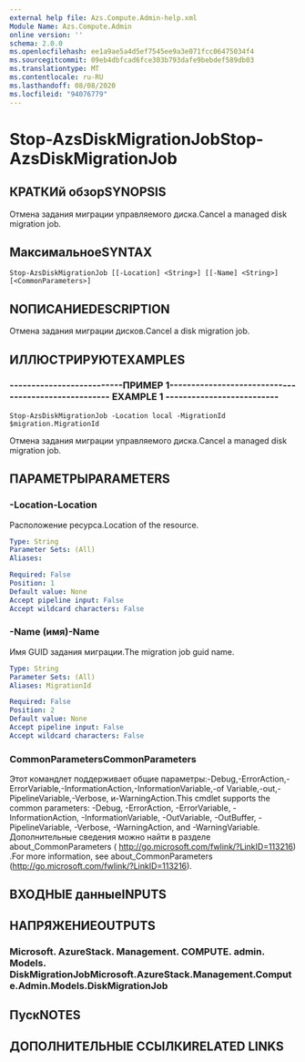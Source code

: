 ```yaml
---
external help file: Azs.Compute.Admin-help.xml
Module Name: Azs.Compute.Admin
online version: ''
schema: 2.0.0
ms.openlocfilehash: ee1a9ae5a4d5ef7545ee9a3e071fcc06475034f4
ms.sourcegitcommit: 09eb4dbfcad6fce303b793dafe9bebdef589db03
ms.translationtype: MT
ms.contentlocale: ru-RU
ms.lasthandoff: 08/08/2020
ms.locfileid: "94076779"
---
```

# <span data-ttu-id="36154-101">Stop-AzsDiskMigrationJob</span><span class="sxs-lookup"><span data-stu-id="36154-101">Stop-AzsDiskMigrationJob</span></span>

## <span data-ttu-id="36154-102">КРАТКИй обзор</span><span class="sxs-lookup"><span data-stu-id="36154-102">SYNOPSIS</span></span>
<span data-ttu-id="36154-103">Отмена задания миграции управляемого диска.</span><span class="sxs-lookup"><span data-stu-id="36154-103">Cancel a managed disk migration job.</span></span>

## <span data-ttu-id="36154-104">Максимальное</span><span class="sxs-lookup"><span data-stu-id="36154-104">SYNTAX</span></span>

```
Stop-AzsDiskMigrationJob [[-Location] <String>] [[-Name] <String>] [<CommonParameters>]
```

## <span data-ttu-id="36154-105">NОПИСАНИЕ</span><span class="sxs-lookup"><span data-stu-id="36154-105">DESCRIPTION</span></span>
<span data-ttu-id="36154-106">Отмена задания миграции дисков.</span><span class="sxs-lookup"><span data-stu-id="36154-106">Cancel a disk migration job.</span></span>

## <span data-ttu-id="36154-107">ИЛЛЮСТРИРУЮТ</span><span class="sxs-lookup"><span data-stu-id="36154-107">EXAMPLES</span></span>

### <span data-ttu-id="36154-108">--------------------------ПРИМЕР 1--------------------------</span><span class="sxs-lookup"><span data-stu-id="36154-108">-------------------------- EXAMPLE 1 --------------------------</span></span>
```
Stop-AzsDiskMigrationJob -Location local -MigrationId $migration.MigrationId
```

<span data-ttu-id="36154-109">Отмена задания миграции управляемого диска.</span><span class="sxs-lookup"><span data-stu-id="36154-109">Cancel a managed disk migration job.</span></span>

## <span data-ttu-id="36154-110">ПАРАМЕТРЫ</span><span class="sxs-lookup"><span data-stu-id="36154-110">PARAMETERS</span></span>

### <span data-ttu-id="36154-111">-Location</span><span class="sxs-lookup"><span data-stu-id="36154-111">-Location</span></span>
<span data-ttu-id="36154-112">Расположение ресурса.</span><span class="sxs-lookup"><span data-stu-id="36154-112">Location of the resource.</span></span>

```yaml
Type: String
Parameter Sets: (All)
Aliases: 

Required: False
Position: 1
Default value: None
Accept pipeline input: False
Accept wildcard characters: False
```

### <span data-ttu-id="36154-113">-Name (имя)</span><span class="sxs-lookup"><span data-stu-id="36154-113">-Name</span></span>
<span data-ttu-id="36154-114">Имя GUID задания миграции.</span><span class="sxs-lookup"><span data-stu-id="36154-114">The migration job guid name.</span></span>

```yaml
Type: String
Parameter Sets: (All)
Aliases: MigrationId

Required: False
Position: 2
Default value: None
Accept pipeline input: False
Accept wildcard characters: False
```

### <span data-ttu-id="36154-115">CommonParameters</span><span class="sxs-lookup"><span data-stu-id="36154-115">CommonParameters</span></span>
<span data-ttu-id="36154-116">Этот командлет поддерживает общие параметры:-Debug,-ErrorAction,-ErrorVariable,-InformationAction,-InformationVariable,-of Variable,-out,-PipelineVariable,-Verbose, и-WarningAction.</span><span class="sxs-lookup"><span data-stu-id="36154-116">This cmdlet supports the common parameters: -Debug, -ErrorAction, -ErrorVariable, -InformationAction, -InformationVariable, -OutVariable, -OutBuffer, -PipelineVariable, -Verbose, -WarningAction, and -WarningVariable.</span></span> <span data-ttu-id="36154-117">Дополнительные сведения можно найти в разделе about_CommonParameters ( http://go.microsoft.com/fwlink/?LinkID=113216) .</span><span class="sxs-lookup"><span data-stu-id="36154-117">For more information, see about_CommonParameters (http://go.microsoft.com/fwlink/?LinkID=113216).</span></span>

## <span data-ttu-id="36154-118">ВХОДНЫЕ данные</span><span class="sxs-lookup"><span data-stu-id="36154-118">INPUTS</span></span>

## <span data-ttu-id="36154-119">НАПРЯЖЕНИЕ</span><span class="sxs-lookup"><span data-stu-id="36154-119">OUTPUTS</span></span>

### <span data-ttu-id="36154-120">Microsoft. AzureStack. Management. COMPUTE. admin. Models. DiskMigrationJob</span><span class="sxs-lookup"><span data-stu-id="36154-120">Microsoft.AzureStack.Management.Compute.Admin.Models.DiskMigrationJob</span></span>

## <span data-ttu-id="36154-121">Пуск</span><span class="sxs-lookup"><span data-stu-id="36154-121">NOTES</span></span>

## <span data-ttu-id="36154-122">ДОПОЛНИТЕЛЬНЫЕ ССЫЛКИ</span><span class="sxs-lookup"><span data-stu-id="36154-122">RELATED LINKS</span></span>

